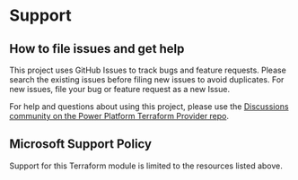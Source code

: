 # Support

## How to file issues and get help  

This project uses GitHub Issues to track bugs and feature requests. Please search the existing 
issues before filing new issues to avoid duplicates.  For new issues, file your bug or 
feature request as a new Issue.

For help and questions about using this project, please use the [Discussions community on the Power Platform Terraform Provider repo](https://github.com/microsoft/terraform-provider-power-platform/discussions).

## Microsoft Support Policy  

Support for this Terraform module is limited to the resources listed above.
